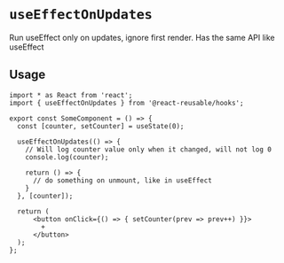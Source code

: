 # `useEffectOnUpdates`

Run useEffect only on updates, ignore first render. Has the same API like useEffect

## Usage

```
import * as React from 'react';
import { useEffectOnUpdates } from '@react-reusable/hooks';

export const SomeComponent = () => {
  const [counter, setCounter] = useState(0);

  useEffectOnUpdates(() => {
    // Will log counter value only when it changed, will not log 0
    console.log(counter);

    return () => {
      // do something on unmount, like in useEffect
    }
  }, [counter]);

  return (
      <button onClick={() => { setCounter(prev => prev++) }}>
        +
      </button>
  );
};
```

